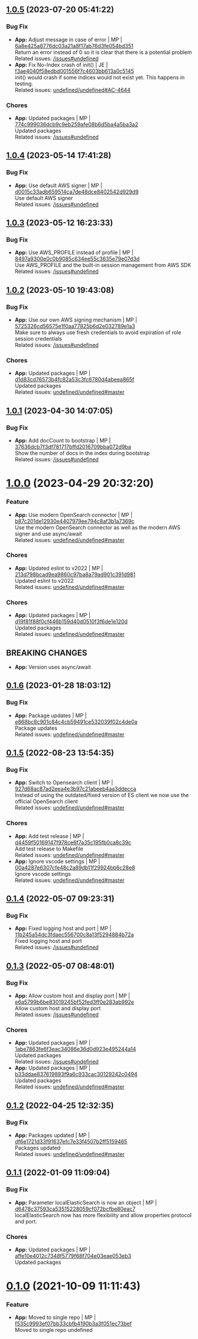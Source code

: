 <a name="1.0.5"></a>

## [1.0.5](https://github.com/admiralcloud/ac-bootstrap-bull/compare/v1.0.4..v1.0.5) (2023-07-20 05:41:22)


### Bug Fix

* **App:** Adjust message in case of error | MP | [6a8e425a8776dc03a21a8f17ab76d3fe054bd351](https://github.com/admiralcloud/ac-bootstrap-bull/commit/6a8e425a8776dc03a21a8f17ab76d3fe054bd351)    
Return an error instead of 0 so it is clear that there is a potential problem  
Related issues: [/issues#undefined](https://github.com//issues/undefined)
* **App:** Fix No-Index crash of init() | JE | [f3ae4040f58edbd001556f7c4603bb613a0c5145](https://github.com/admiralcloud/ac-bootstrap-bull/commit/f3ae4040f58edbd001556f7c4603bb613a0c5145)    
init() would crash if some indices would not exist yet. This happens in testing.  
Related issues: [undefined/undefined#AC-4644](undefined/browse/AC-4644)
### Chores

* **App:** Updated packages | MP | [774c999036dcb9c9eb259afe08b6d5ba4a5ba3a2](https://github.com/admiralcloud/ac-bootstrap-bull/commit/774c999036dcb9c9eb259afe08b6d5ba4a5ba3a2)    
Updated packages  
Related issues: [/issues#undefined](https://github.com//issues/undefined)
<a name="1.0.4"></a>

## [1.0.4](https://github.com/admiralcloud/ac-bootstrap-bull/compare/v1.0.3..v1.0.4) (2023-05-14 17:41:28)


### Bug Fix

* **App:** Use default AWS signer | MP | [d0015c33adb659514ca7de48dce8402542d929d9](https://github.com/admiralcloud/ac-bootstrap-bull/commit/d0015c33adb659514ca7de48dce8402542d929d9)    
Use default AWS signer  
Related issues: [/issues#undefined](https://github.com//issues/undefined)
<a name="1.0.3"></a>

## [1.0.3](https://github.com/admiralcloud/ac-bootstrap-bull/compare/v1.0.2..v1.0.3) (2023-05-12 16:23:33)


### Bug Fix

* **App:** Use AWS_PROFILE instead of profile | MP | [8497a9300e0c0b9085c634ee55c3635e79e07d3d](https://github.com/admiralcloud/ac-bootstrap-bull/commit/8497a9300e0c0b9085c634ee55c3635e79e07d3d)    
Use AWS_PROFILE and the built-in session management from AWS SDK  
Related issues: [/issues#undefined](https://github.com//issues/undefined)
<a name="1.0.2"></a>

## [1.0.2](https://github.com/admiralcloud/ac-bootstrap-bull/compare/v1.0.1..v1.0.2) (2023-05-10 19:43:08)


### Bug Fix

* **App:** Use our own AWS signing mechanism | MP | [5725326cd56575e1f0aa77825b6d2e032789e1a3](https://github.com/admiralcloud/ac-bootstrap-bull/commit/5725326cd56575e1f0aa77825b6d2e032789e1a3)    
Make sure to always use fresh credentials to avoid expiration of role session credentials  
Related issues: [/issues#undefined](https://github.com//issues/undefined)
### Chores

* **App:** Updated packages | MP | [d1d83cd76573b4fc82a53c3fc6780d4abeea865f](https://github.com/admiralcloud/ac-bootstrap-bull/commit/d1d83cd76573b4fc82a53c3fc6780d4abeea865f)    
Updated packages  
Related issues: [undefined/undefined#master](undefined/browse/master)
<a name="1.0.1"></a>

## [1.0.1](https://github.com/admiralcloud/ac-bootstrap-bull/compare/v1.0.0..v1.0.1) (2023-04-30 14:07:05)


### Bug Fix

* **App:** Add docCount to bootstrap  | MP | [37636dcb7f3df781717bffd2016709bba072d9ba](https://github.com/admiralcloud/ac-bootstrap-bull/commit/37636dcb7f3df781717bffd2016709bba072d9ba)    
Show the number of docs in the index during bootstrap  
Related issues: [/issues#undefined](https://github.com//issues/undefined)
<a name="1.0.0"></a>
 
# [1.0.0](https://github.com/admiralcloud/ac-bootstrap-bull/compare/v0.1.6..v1.0.0) (2023-04-29 20:32:20)


### Feature

* **App:** Use modern OpenSearch connector | MP | [b87c201de12930e4407979ee794c8af3b1a7369c](https://github.com/admiralcloud/ac-bootstrap-bull/commit/b87c201de12930e4407979ee794c8af3b1a7369c)    
Use the modern OpenSearch connector as well as the modern AWS signer and use async/await  
Related issues: [undefined/undefined#master](undefined/browse/master)
### Chores

* **App:** Updated eslint to v2022 | MP | [213d798bcad9ea9860c97ba8a79ad901c391d981](https://github.com/admiralcloud/ac-bootstrap-bull/commit/213d798bcad9ea9860c97ba8a79ad901c391d981)    
Updated eslint to v2022  
Related issues: [undefined/undefined#master](undefined/browse/master)
### Chores

* **App:** Updated packages | MP | [d19f81f88f0cf446b159d40d0510f3f6de1e120d](https://github.com/admiralcloud/ac-bootstrap-bull/commit/d19f81f88f0cf446b159d40d0510f3f6de1e120d)    
Updated packages  
Related issues: [undefined/undefined#master](undefined/browse/master)
## BREAKING CHANGES
* **App:** Version uses async/await
<a name="0.1.6"></a>

## [0.1.6](https://github.com/admiralcloud/ac-bootstrap-bull/compare/v0.1.5..v0.1.6) (2023-01-28 18:03:12)


### Bug Fix

* **App:** Package updates | MP | [e868bc8c901c84c4cb59491ce532039f02c4de0a](https://github.com/admiralcloud/ac-bootstrap-bull/commit/e868bc8c901c84c4cb59491ce532039f02c4de0a)    
Package updates  
Related issues: [undefined/undefined#master](undefined/browse/master)
<a name="0.1.5"></a>

## [0.1.5](https://github.com/admiralcloud/ac-bootstrap-bull/compare/v0.1.4..v0.1.5) (2022-08-23 13:54:35)


### Bug Fix

* **App:** Switch to Opensearch client | MP | [927d68ac87ad2eea4e3b97c21abeeb4aa3ddecca](https://github.com/admiralcloud/ac-bootstrap-bull/commit/927d68ac87ad2eea4e3b97c21abeeb4aa3ddecca)    
Instead of using the outdated/fixed version of ES client we now use the official OpenSearch client  
Related issues: [undefined/undefined#master](undefined/browse/master)
### Chores

* **App:** Add test release | MP | [d4459f50169147f978ce6f7a35c195fb0ca8c39c](https://github.com/admiralcloud/ac-bootstrap-bull/commit/d4459f50169147f978ce6f7a35c195fb0ca8c39c)    
Add test release to Makefile  
Related issues: [undefined/undefined#master](undefined/browse/master)
* **App:** Ignore vscode settings | MP | [00a4287e6307cfe48c2a89db11f29924bb6c28e8](https://github.com/admiralcloud/ac-bootstrap-bull/commit/00a4287e6307cfe48c2a89db11f29924bb6c28e8)    
Ignore vscode settings  
Related issues: [undefined/undefined#master](undefined/browse/master)
<a name="0.1.4"></a>

## [0.1.4](https://github.com/admiralcloud/ac-bootstrap-bull/compare/v0.1.3..v0.1.4) (2022-05-07 09:23:31)


### Bug Fix

* **App:** Fixed logging host and port | MP | [11b245a54dc3fdaec556700c8a13f5294884b72a](https://github.com/admiralcloud/ac-bootstrap-bull/commit/11b245a54dc3fdaec556700c8a13f5294884b72a)    
Fixed logging host and port  
Related issues: [/issues#undefined](https://github.com//issues/undefined)
<a name="0.1.3"></a>

## [0.1.3](https://github.com/admiralcloud/ac-bootstrap-bull/compare/v0.1.2..v0.1.3) (2022-05-07 08:48:01)


### Bug Fix

* **App:** Allow custom host and display port | MP | [e6a5799b6be83019245bf52fed3ff0e283ab992e](https://github.com/admiralcloud/ac-bootstrap-bull/commit/e6a5799b6be83019245bf52fed3ff0e283ab992e)    
Allow custom host and display port  
Related issues: [/issues#undefined](https://github.com//issues/undefined)
### Chores

* **App:** Updated packages | MP | [1abe7863fe6f3eac34086e36d0d923e495244a14](https://github.com/admiralcloud/ac-bootstrap-bull/commit/1abe7863fe6f3eac34086e36d0d923e495244a14)    
Updated packages  
Related issues: [/issues#undefined](https://github.com//issues/undefined)
* **App:** Updated packages | MP | [b33ddae837619893f9a6c933cac30129242c0494](https://github.com/admiralcloud/ac-bootstrap-bull/commit/b33ddae837619893f9a6c933cac30129242c0494)    
Updated packages  
Related issues: [undefined/undefined#master](undefined/browse/master)
<a name="0.1.2"></a>

## [0.1.2](https://github.com/admiralcloud/ac-bootstrap-bull/compare/v0.1.1..v0.1.2) (2022-04-25 12:32:35)


### Bug Fix

* **App:** Packages updated | MP | [df6e1721d33f91637efc7e33f4507b2ff5159465](https://github.com/admiralcloud/ac-bootstrap-bull/commit/df6e1721d33f91637efc7e33f4507b2ff5159465)    
Packages updated  
Related issues: [undefined/undefined#master](undefined/browse/master)
<a name="0.1.1"></a>

## [0.1.1](https://github.com/admiralcloud/ac-bootstrap-bull/compare/v0.1.0..v0.1.1) (2022-01-09 11:09:04)


### Bug Fix

* **App:** Parameter localElasticSearch is now an object | MP | [d6478c37593ca53515228059cf072bcfbe80eac7](https://github.com/admiralcloud/ac-bootstrap-bull/commit/d6478c37593ca53515228059cf072bcfbe80eac7)    
localElasticSearch now has more flexibility and allow properties protocol and port.
### Chores

* **App:** Updated packages | MP | [affe10e4012c7348f5779f68f704e03eae053eb3](https://github.com/admiralcloud/ac-bootstrap-bull/commit/affe10e4012c7348f5779f68f704e03eae053eb3)    
Updated packages
<a name="0.1.0"></a>
 
# [0.1.0](https://github.com/admiralcloud/ac-bootstrap-bull/compare/..v0.1.0) (2021-10-09 11:11:43)


### Feature

* **App:** Moved to single repo | MP | [f535c9993ef07bb33cbfb4190b3a3f051ec73bef](https://github.com/admiralcloud/ac-bootstrap-bull/commit/f535c9993ef07bb33cbfb4190b3a3f051ec73bef)    
Moved to single repo
undefined